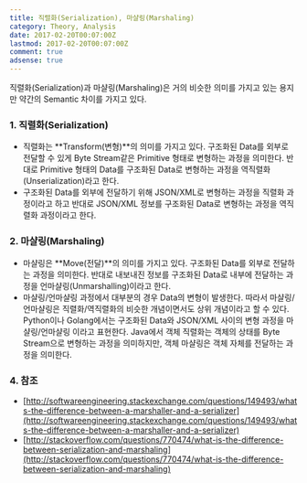 ```yaml
---
title: 직렬화(Serialization), 마샬링(Marshaling)
category: Theory, Analysis
date: 2017-02-20T00:07:00Z
lastmod: 2017-02-20T00:07:00Z
comment: true
adsense: true
---
```


직렬화(Serialization)과 마샬링(Marshaling)은 거의 비슷한 의미를 가지고 있는 용지만 약간의 Semantic 차이를 가지고 있다.

### 1. 직렬화(Serialization)

* 직렬화는 **Transform(변형)**의 의미를 가지고 있다. 구조화된 Data를 외부로 전달할 수 있게 Byte Stream같은 Primitive 형태로 변형하는 과정을 의미한다. 반대로 Primitive 형태의 Data를 구조화된 Data로 변형하는 과정을 역직렬화(Unserialization)라고 한다.
* 구조화된 Data를 외부에 전달하기 위해 JSON/XML로 변형하는 과정을 직렬화 과정이라고 하고 반대로 JSON/XML 정보를 구조화된 Data로 변형하는 과정을 역직렬화 과정이라고 한다.

### 2. 마샬링(Marshaling)

* 마샬링은 **Move(전달)**의 의미를 가지고 있다. 구조화된 Data를 외부로 전달하는 과정을 의미한다. 반대로 내보내진 정보를 구조화된 Data로 내부에 전달하는 과정을 언마샬링(Unmarshalling)이라고 한다.
* 마샬링/언마샬링 과정에서 대부분의 경우 Data의 변형이 발생한다. 따라서 마샬링/언마샬링은 직렬화/역직렬화의 비슷한 개념이면서도 상위 개념이라고 할 수 있다. Python이나 Golang에서는 구조화된 Data와 JSON/XML 사이의 변형 과정을 마샬링/언마샬링 이라고 표현한다. Java에서 객체 직렬화는 객체의 상태를 Byte Stream으로 변형하는 과정을 의미하지만, 객체 마샬링은 객체 자체를 전달하는 과정을 의미한다.

### 4. 참조

* [http://softwareengineering.stackexchange.com/questions/149493/whats-the-difference-between-a-marshaller-and-a-serializer](http://softwareengineering.stackexchange.com/questions/149493/whats-the-difference-between-a-marshaller-and-a-serializer)
* [http://stackoverflow.com/questions/770474/what-is-the-difference-between-serialization-and-marshaling](http://stackoverflow.com/questions/770474/what-is-the-difference-between-serialization-and-marshaling)
